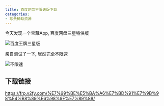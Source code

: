 ```yaml
---
title: 百度网盘不限速版下载
categories:
- 珍贵稀缺资源
---
```




今天发现一个宝藏App, 百度网盘三星特供版


![百度王牌三星版](https://cdn.fangyuanxiaozhan.com/assets/16323786171787mmGsrkE.jpeg)

亲自测试了一下, 居然完全不限速

![不限速](https://cdn.fangyuanxiaozhan.com/assets/1632378617185QtAJ5ERe.jpeg)

## 下载链接 


https://frp.v2fy.com/%E7%99%BE%E5%BA%A6%E7%BD%91%E7%9B%98%E4%B8%89%E6%98%9F%E7%89%88/



